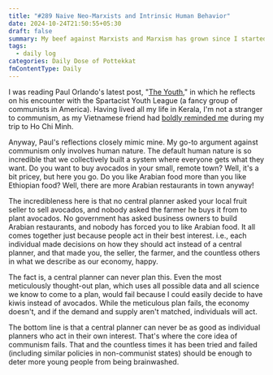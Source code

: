 ```yaml
---
title: "#289 Naive Neo-Marxists and Intrinsic Human Behavior"
date: 2024-10-24T21:50:55+05:30
draft: false
summary: My beef against Marxists and Marxism has grown since I started learning economics.
tags:
  - daily log
categories: Daily Dose of Pottekkat
fmContentType: Daily
---
```


I was reading Paul Orlando's latest post, "[The Youth](https://unintendedconsequenc.es/the-youth/)," in which he reflects on his encounter with the Spartacist Youth League (a fancy group of communists in America). Having lived all my life in Kerala, I'm not a stranger to communism, as my Vietnamese friend had [boldly reminded me](/dailies/14-2-24-welcome-my-communist-brother/) during my trip to Ho Chi Minh.

Anyway, Paul's reflections closely mimic mine. My go-to argument against communism only involves human nature. The default human nature is so incredible that we collectively built a system where everyone gets what they want. Do you want to buy avocados in your small, remote town? Well, it's a bit pricey, but here you go. Do you like Arabian food more than you like Ethiopian food? Well, there are more Arabian restaurants in town anyway!

The incredibleness here is that no central planner asked your local fruit seller to sell avocados, and nobody asked the farmer he buys it from to plant avocados. No government has asked business owners to build Arabian restaurants, and nobody has forced you to like Arabian food. It all comes together just because people act in their best interest. i.e., each individual made decisions on how they should act instead of a central planner, and that made you, the seller, the farmer, and the countless others in what we describe as our economy, happy.

The fact is, a central planner can never plan this. Even the most meticulously thought-out plan, which uses all possible data and all science we know to come to a plan, would fail because I could easily decide to have kiwis instead of avocados. While the meticulous plan fails, the economy doesn't, and if the demand and supply aren't matched, individuals will act.

The bottom line is that a central planner can never be as good as individual planners who act in their own interest. That's where the core idea of communism fails. That and the countless times it has been tried and failed (including similar policies in non-communist states) should be enough to deter more young people from being brainwashed.
